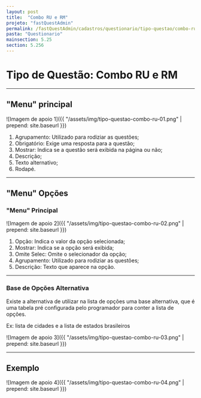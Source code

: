 ```yaml
---
layout: post
title:  "Combo RU e RM"
projeto: "fastQuestAdmin"
permalink: /fastQuestAdmin/cadastros/questionario/tipo-questao/combo-ru-e-rm
pasta: "Questionario"
mainsection: 5.25
section: 5.256
---
```

# Tipo de Questão: Combo RU e RM

----

## "Menu" principal

![Imagem de apoio 1]({{ "/assets/img/tipo-questao-combo-ru-01.png" | prepend: site.baseurl }})

1. Agrupamento: Utilizado para rodiziar as questões;
2. Obrigatório: Exige uma resposta para a questão;
3. Mostrar: Indica se a questão será exibida na página ou não;
4. Descrição;
5. Texto alternativo;
6. Rodapé.

----

## "Menu" Opções
### "Menu" Principal

![Imagem de apoio 2]({{ "/assets/img/tipo-questao-combo-ru-02.png" | prepend: site.baseurl }})

1. Opção: Indica o valor da opção selecionada;
2. Mostrar: Indica se a opção será exibida;
3. Omite Selec: Omite o selecionador da opção;
4. Agrupamento: Utilizado para rodiziar as questões;
5. Descrição: Texto que aparece na opção.

----

### Base de Opções Alternativa

Existe a alternativa de utilizar na lista de opções uma base alternativa, que é uma tabela pré configurada pelo programador para conter a lista de opções.

Ex: lista de cidades e a lista de estados brasileiros

![Imagem de apoio 3]({{ "/assets/img/tipo-questao-combo-ru-03.png" | prepend: site.baseurl }})

----

## Exemplo 

![Imagem de apoio 4]({{ "/assets/img/tipo-questao-combo-ru-04.png" | prepend: site.baseurl }})
